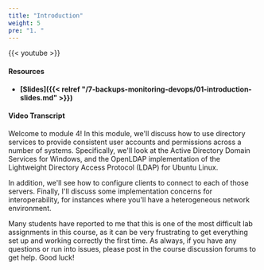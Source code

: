 ```yaml
---
title: "Introduction"
weight: 5
pre: "1. "
---
```


{{< youtube  >}}

#### Resources

* **[Slides]({{< relref "/7-backups-monitoring-devops/01-introduction-slides.md" >}})**

#### Video Transcript

Welcome to module 4! In this module, we'll discuss how to use directory services to provide consistent user accounts and permissions across a number of systems. Specifically, we'll look at the Active Directory Domain Services for Windows, and the OpenLDAP implementation of the Lightweight Directory Access Protocol (LDAP) for Ubuntu Linux.

In addition, we'll see how to configure clients to connect to each of those servers. Finally, I'll discuss some implementation concerns for interoperability, for instances where you'll have a heterogeneous network environment.

Many students have reported to me that this is one of the most difficult lab assignments in this course, as it can be very frustrating to get everything set up and working correctly the first time. As always, if you have any questions or run into issues, please post in the course discussion forums to get help. Good luck!
